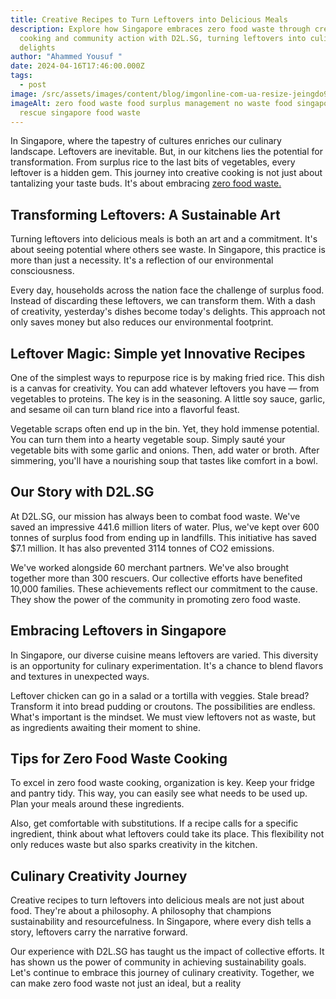 ```yaml
---
title: Creative Recipes to Turn Leftovers into Delicious Meals
description: Explore how Singapore embraces zero food waste through creative
  cooking and community action with D2L.SG, turning leftovers into culinary
  delights
author: "Ahammed Yousuf "
date: 2024-04-16T17:46:00.000Z
tags:
  - post
image: /src/assets/images/content/blog/imgonline-com-ua-resize-jeingdo9lm22ivn.jpg
imageAlt: zero food waste food surplus management no waste food singapore food
  rescue singapore food waste
---
```


In Singapore, where the tapestry of cultures enriches our culinary landscape. Leftovers are inevitable. But, in our kitchens lies the potential for transformation. From surplus rice to the last bits of vegetables, every leftover is a hidden gem. This journey into creative cooking is not just about tantalizing your taste buds. It's about embracing [zero food waste.](https://d2l.sg/)

## Transforming Leftovers: A Sustainable Art

Turning leftovers into delicious meals is both an art and a commitment. It's about seeing potential where others see waste. In Singapore, this practice is more than just a necessity. It's a reflection of our environmental consciousness.

Every day, households across the nation face the challenge of surplus food. Instead of discarding these leftovers, we can transform them. With a dash of creativity, yesterday's dishes become today's delights. This approach not only saves money but also reduces our environmental footprint.

## Leftover Magic: Simple yet Innovative Recipes

One of the simplest ways to repurpose rice is by making fried rice. This dish is a canvas for creativity. You can add whatever leftovers you have — from vegetables to proteins. The key is in the seasoning. A little soy sauce, garlic, and sesame oil can turn bland rice into a flavorful feast.

Vegetable scraps often end up in the bin. Yet, they hold immense potential. You can turn them into a hearty vegetable soup. Simply sauté your vegetable bits with some garlic and onions. Then, add water or broth. After simmering, you'll have a nourishing soup that tastes like comfort in a bowl.

## Our Story with D2L.SG

At D2L.SG, our mission has always been to combat food waste. We've saved an impressive 441.6 million liters of water. Plus, we've kept over 600 tonnes of surplus food from ending up in landfills. This initiative has saved $7.1 million. It has also prevented 3114 tonnes of CO2 emissions.

We've worked alongside 60 merchant partners. We've also brought together more than 300 rescuers. Our collective efforts have benefited 10,000 families. These achievements reflect our commitment to the cause. They show the power of the community in promoting zero food waste.

## Embracing Leftovers in Singapore

In Singapore, our diverse cuisine means leftovers are varied. This diversity is an opportunity for culinary experimentation. It's a chance to blend flavors and textures in unexpected ways.

Leftover chicken can go in a salad or a tortilla with veggies. Stale bread? Transform it into bread pudding or croutons. The possibilities are endless. What's important is the mindset. We must view leftovers not as waste, but as ingredients awaiting their moment to shine.

## Tips for Zero Food Waste Cooking

To excel in zero food waste cooking, organization is key. Keep your fridge and pantry tidy. This way, you can easily see what needs to be used up. Plan your meals around these ingredients.

Also, get comfortable with substitutions. If a recipe calls for a specific ingredient, think about what leftovers could take its place. This flexibility not only reduces waste but also sparks creativity in the kitchen.

## Culinary Creativity Journey

Creative recipes to turn leftovers into delicious meals are not just about food. They're about a philosophy. A philosophy that champions sustainability and resourcefulness. In Singapore, where every dish tells a story, leftovers carry the narrative forward.

Our experience with D2L.SG has taught us the impact of collective efforts. It has shown us the power of community in achieving sustainability goals. Let's continue to embrace this journey of culinary creativity. Together, we can make zero food waste not just an ideal, but a reality
